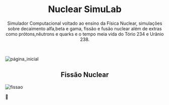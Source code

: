 <h1 align="center">Nuclear SimuLab</h1>

<p align="center">Simulador Computacional voltado ao ensino da Física Nuclear, simulações sobre decaimento alfa,beta e gama, fissão e fusão nuclear além de extras como prótons,nêutrons e quarks e o tempo meia vida do Tório 234 e Urânio 238.</p>
<br />


![página_inicial](https://user-images.githubusercontent.com/46492977/99748915-3b2daf00-2abc-11eb-9868-79375cd1d4d8.png)

<h2 align="center">Fissão Nuclear</h2>

![fissao](https://user-images.githubusercontent.com/46492977/99749806-e9862400-2abd-11eb-8ec6-2dcd056eae4f.gif)


🚀 



